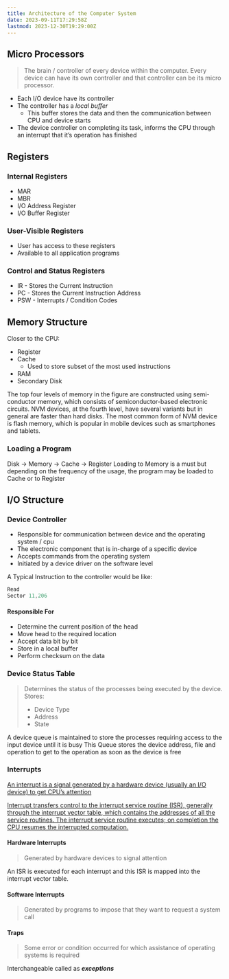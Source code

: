 ```yaml
---
title: Architecture of the Computer System
date: 2023-09-11T17:29:58Z
lastmod: 2023-12-30T19:29:00Z
---
```


## Micro Processors

> The brain / controller of every device within the computer. Every device can have its own controller and that controller can be its micro processor.

* Each I/O device have its controller
* The controller has a *local buffer*
  * This buffer stores the data and then the communication between CPU and device starts
* The device controller on completing its task, informs the CPU through an interrupt that it’s operation has finished

## Registers

### Internal Registers

* MAR
* MBR
* I/O Address Register
* I/O Buffer Register

### User-Visible Registers

* User has access to these registers
* Available to all application programs

### Control and Status Registers

* IR - Stores the Current Instruction
* PC - Stores the Current Instruction Address
* PSW - Interrupts / Condition Codes

## Memory Structure

Closer to the CPU:

* Register
* Cache
  * Used to store subset of the most used instructions
* RAM
* Secondary Disk

The top four levels of memory in the figure are constructed using semi-conductor memory, which consists of semiconductor-based electronic circuits. NVM devices, at the fourth level, have several variants but in general are faster than hard disks. The most common form of NVM device is flash memory, which is popular in mobile devices such as smartphones and tablets.

### Loading a Program

Disk <span>&rarr;</span> Memory <span>&rarr;</span> Cache <span>&rarr;</span> Register
Loading to Memory is a must but depending on the frequency of the usage, the program may be loaded to Cache or to Register

## I/O Structure

### Device Controller

* Responsible for communication between device and the operating system / cpu
* The electronic component  that is in-charge of a specific device
* Accepts commands from the operating system
* Initiated by a device driver on the software level

A Typical Instruction to the controller would be like:

```c
Read
Sector 11,206
```

#### Responsible For

* Determine the current position of the head
* Move head to the required location
* Accept data bit by bit
* Store in a local buffer
* Perform checksum on the data

### Device Status Table

> Determines the status of the processes being executed by the device.
> Stores:
>
> * Device Type
> * Address
> * State

A device queue is maintained to store the processes requiring access to the input device until it is busy
This Queue stores the device address, file and operation to get to the operation as soon as the device is free

### Interrupts

[An interrupt is a signal generated by a hardware device (usually an I/O device) to get CPU’s attention](assets/Operating%20Systems%20-%20CS604%20Handouts-20230917173807-mvuhx4l.pdf#page=7)

[Interrupt transfers control to the interrupt service routine (ISR), generally through the interrupt vector table, which contains the addresses of all the service routines. The interrupt service routine executes; on completion the CPU resumes the interrupted computation.](assets/Operating%20Systems%20-%20CS604%20Handouts-20230917173807-mvuhx4l.pdf#page=7)

#### Hardware Interrupts

> Generated by hardware devices to signal attention

An ISR is executed for each interrupt and this ISR is mapped into the interrupt vector table.

#### Software Interrupts

> Generated by programs to impose that they want to request a system call

#### Traps

> Some error or condition occurred for which assistance of operating systems is required

Interchangeable called as ***exceptions***
